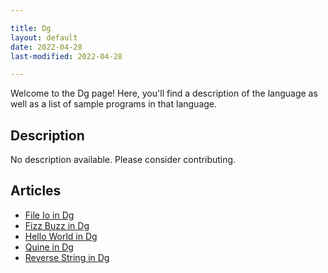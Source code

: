 ```yaml
---

title: Dg
layout: default
date: 2022-04-28
last-modified: 2022-04-28

---
```


Welcome to the Dg page! Here, you'll find a description of the language as well as a list of sample programs in that language.

## Description

No description available. Please consider contributing.

## Articles

- [File Io in Dg](https://sampleprograms.io/projects/file-io/dg)
- [Fizz Buzz in Dg](https://sampleprograms.io/projects/fizz-buzz/dg)
- [Hello World in Dg](https://sampleprograms.io/projects/hello-world/dg)
- [Quine in Dg](https://sampleprograms.io/projects/quine/dg)
- [Reverse String in Dg](https://sampleprograms.io/projects/reverse-string/dg)